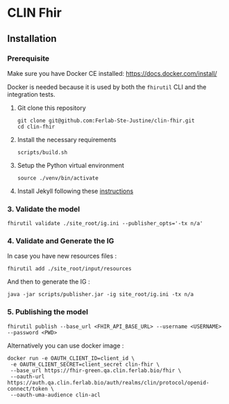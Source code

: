 CLIN Fhir
=========

## Installation

### Prerequisite

Make sure you have Docker CE installed: <https://docs.docker.com/install/>

Docker is needed because it is used by both the `fhirutil` CLI and the
integration tests.

1. Git clone this repository

    ```shell
    git clone git@github.com:Ferlab-Ste-Justine/clin-fhir.git
    cd clin-fhir
    ```

2. Install the necessary requirements

    ```shell
    scripts/build.sh
    ```
   
3. Setup the Python virtual environment

    ```shell
    source ./venv/bin/activate
    ```

4. Install Jekyll following these [instructions](https://learn.cloudcannon.com/jekyll/install-jekyll-on-linux/)
   
### 3. Validate the model

```shell
fhirutil validate ./site_root/ig.ini --publisher_opts='-tx n/a'
```

### 4. Validate and Generate the IG

In case you have new resources files :
```shell
fhirutil add ./site_root/input/resources
```

And then to generate the IG :
```shell
java -jar scripts/publisher.jar -ig site_root/ig.ini -tx n/a
```

### 5. Publishing the model 

```shell
fhirutil publish --base_url <FHIR_API_BASE_URL> --username <USERNAME> --password <PWD>
```

Alternatively you can use docker image :
```shell
docker run -e OAUTH_CLIENT_ID=client_id \
 -e OAUTH_CLIENT_SECRET=client_secret clin-fhir \
 --base_url https://fhir-green.qa.clin.ferlab.bio/fhir \
 --oauth-url https://auth.qa.clin.ferlab.bio/auth/realms/clin/protocol/openid-connect/token \
 --oauth-uma-audience clin-acl
```